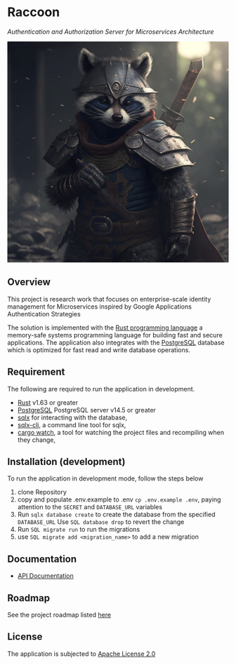 # Raccoon 

_Authentication and Authorization Server for Microservices Architecture_

![racoon](./raccoon.png)


## Overview 
 This project is research work that focuses on enterprise-scale identity management for Microservices inspired by Google Applications Authentication Strategies

The solution is implemented with the [Rust programming language](https://www.rust-lang.org/tools/install) a memory-safe systems programming language for building fast and secure applications. The application also integrates with the [PostgreSQL](https://www.postgresql.org/download/)
  database which is optimized for fast read and write database operations. 


## Requirement
The following are required to run the application in development.
- [Rust](https://www.rust-lang.org/tools/install) v1.63 or greater
- [PostgreSQL](https://www.postgresql.org/download/) PostgreSQL server v14.5 or greater
- [sqlx](https://crates.io/crates/sqlx) for interacting with the database,
- [sqlx-cli](https://crates.io/crates/sqlx-cli), a command line tool for sqlx,
- [cargo watch](https://crates.io/crates/cargo-watch), a tool for watching the project files and recompiling when they change,

## Installation (development)
To run the application in development mode, follow the steps below
1. clone Repository
2. copy and populate .env.example to .env `cp .env.example .env`, paying attention to the `SECRET` and `DATABASE_URL` variables
3. Run `sqlx database create` to create the database from the specified `DATABASE_URL` Use `SQL database drop` to revert the change
4. Run `SQL migrate run` to run the migrations
5. use `SQL migrate add <migration_name>` to add a new migration


##  Documentation 
-  [API Documentation](https://documenter.getpostman.com/view/22658417/2s83zgv5nW) 
<!-- - [Application (logic) Documentation](https://opeolluwa.github.io/nitride/)  -->

## Roadmap 
See the project roadmap listed [here](https://opeolluwa.github.io/raccoon/chapter_03/index.html)
## License 
The application is subjected to [Apache License 2.0](https://www.apache.org/licenses/LICENSE-2.0)
